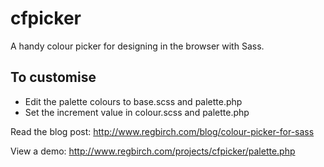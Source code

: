 cfpicker
========

A handy colour picker for designing in the browser with Sass.

To customise
------------

- Edit the palette colours to base.scss and palette.php
- Set the increment value in colour.scss and palette.php

Read the blog post:
http://www.regbirch.com/blog/colour-picker-for-sass

View a demo:
http://www.regbirch.com/projects/cfpicker/palette.php
